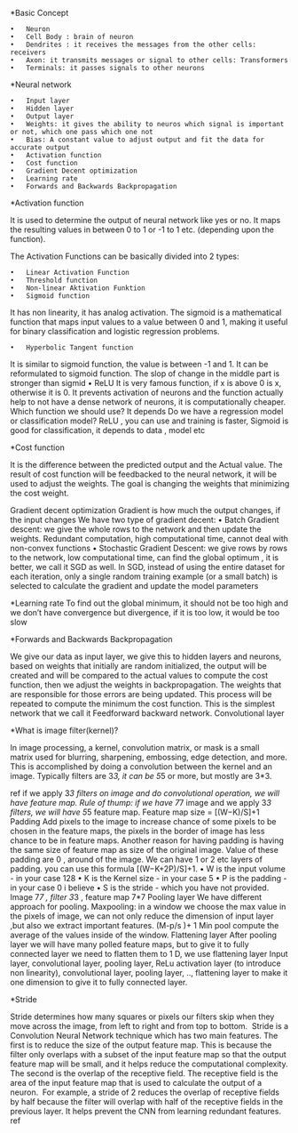 *Basic Concept

	•	Neuron
	•	Cell Body : brain of neuron 
	•	Dendrites : it receives the messages from the other cells: receivers 
	•	Axon: it transmits messages or signal to other cells: Transformers
	•	Terminals: it passes signals to other neurons 
 
*Neural network 

	•	Input layer
	•	Hidden layer
	•	Output layer
	•	Weights: it gives the ability to neuros which signal is important or not, which one pass which one not
	•	Bias: A constant value to adjust output and fit the data for accurate output
	•	Activation function
	•	Cost function
	•	Gradient Decent optimization
	•	Learning rate
	•	Forwards and Backwards Backpropagation

*Activation function

It is used to determine the output of neural network like yes or no. 
It maps the resulting values in between 0 to 1 or -1 to 1 etc. (depending upon the function).

The Activation Functions can be basically divided into 2 types:

	•	Linear Activation Function
	•	Threshold function
	•	Non-linear Aktivation Funktion
	•	Sigmoid function 
 
It has non linearity, it has analog activation. The sigmoid is a mathematical function that maps input values to a value between 0 and 1, making it useful for binary classification and logistic regression problems.

	•	Hyperbolic Tangent function 
It is similar to sigmoid function, the value is between -1 and 1. It can be reformulated to sigmoid function. The slop of change in the middle part is stronger than sigmid
	•	ReLU
It is very famous function, if x is above 0 is x, otherwise it is 0. It prevents activation of neurons and the function actually help to not have a dense network of neurons, it is computationally cheaper. 
Which function we should use? It depends
Do we have a regression model or classification model? ReLU , you can use and training is faster, Sigmoid is good for classification, it depends to data , model etc

*Cost function

It is the difference between the predicted output and the Actual value. The result of cost function will be feedbacked to the neural network, it will be used to adjust the weights. The goal is changing the weights that minimizing the cost weight.

Gradient decent optimization
Gradient is how much the output changes, if the input changes
We have two type of gradient decent:
	•	Batch Gradient descent: we give the whole rows to the network and then update the weights. Redundant computation, high computational time, cannot deal with non-convex functions
	•	Stochastic Gradient Descent: we give rows by rows to the network, low computational time, can find the global optimum , it is better, we call it SGD as well. In SGD, instead of using the entire dataset for each iteration, only a single random training example (or a small batch) is selected to calculate the gradient and update the model parameters

*Learning rate
To find out the global minimum, it should not be too high and we don’t have convergence but divergence, if it is too low, it would be too slow

*Forwards and Backwards Backpropagation

We give our data as input layer, we give this to hidden layers and neurons, based on weights that initially are random initialized, the output will be created and will be compared to the actual values to compute the cost function, then we adjust the weights in backpropagation. The weights that are responsible for those errors are being updated. This process will be repeated to compute the minimum the cost function.   This is the simplest network that we call it Feedforward backward network. 
Convolutional layer

*What is image filter(kernel)?

In image processing, a kernel, convolution matrix, or mask is a small matrix used for blurring, sharpening, embossing, edge detection, and more. This is accomplished by doing a convolution between the kernel and an image.
Typically filters are 3*3, it can be 5*5 or more, but mostly are 3*3.

ref
if we apply 3*3 filters on image and do convolutional operation, we will have feature map. Rule of thump:
if we have 7*7 image and we apply 3*3 filters, we will have 5*5 feature map. 
Feature map size = [(W−K)/S]+1
Padding
Add pixels to the image to increase chance of some pixels to be chosen in the feature maps, the pixels in the border of image has less chance to be in feature maps. Another reason for having padding is having the same size of feature map as size of the original image. Value of these padding are 0 , around of the image. We can have 1 or 2 etc layers of padding. 
you can use this formula [(W−K+2P)/S]+1.
	•	W is the input volume - in your case 128
	•	K is the Kernel size - in your case 5
	•	P is the padding - in your case 0 i believe
	•	S is the stride - which you have not provided.
Image 7*7 , filter 3*3 , feature map 7*7
Pooling layer
We have different approach for pooling. 
Maxpooling: in a window we choose the max value in the pixels of image, we can not only reduce the dimension of input layer ,but also we extract important features.
(M-p/s )+ 1
Min pool compute the average of the values inside of the window.
Flattening layer
After pooling layer we will have many polled feature maps, but to give it to fully connected layer we need to flatten them to 1 D, we use flattening layer
Input layer, convolutional layer, pooling layer, ReLu activation layer (to introduce non linearity), convolutional layer, pooling layer, .., flattening layer to make it one dimension to give it to fully connected layer. 

*Stride 

Stride determines how many squares or pixels our filters skip when they move across the image, from left to right and from top to bottom. 
Stride is a Convolution Neural Network technique which has two main features. The first is to reduce the size of the output feature map. This is because the filter only overlaps with a subset of the input feature map so that the output feature map will be small, and it helps reduce the computational complexity.
The second is the overlap of the receptive field. The receptive field is the area of the input feature map that is used to calculate the output of a neuron. 
For example, a stride of 2 reduces the overlap of receptive fields by half because the filter will overlap with half of the receptive fields in the previous layer. It helps prevent the CNN from learning redundant features.
ref

